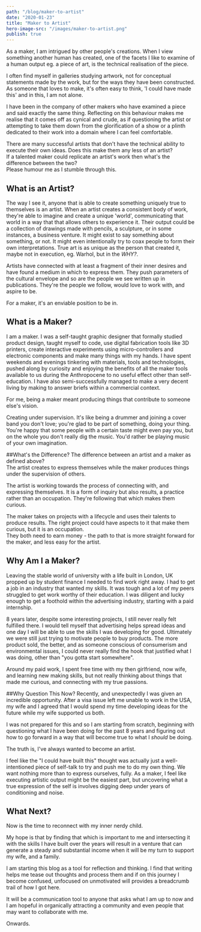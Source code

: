```yaml
---
path: "/blog/maker-to-artist"
date: "2020-01-23"
title: "Maker to Artist"
hero-image-src: "/images/maker-to-artist.png"
publish: true
---
```


As a maker, I am intrigued by other people's creations. When I view something another human has created, one of the facets I like to examine of a human output eg. a piece of art, is the technical realisation of the piece.

I often find myself in galleries studying artwork, not for conceptual statements made by the work, but for the ways they have been constructed. As someone that loves to make, it's often easy to think, 'I could have made this' and in this, I am not alone.

I have been in the company of other makers who have examined a piece and said exactly the same thing. Reflecting on this behaviour makes me realise that it comes off as cynical and crude, as if questioning the artist or attempting to take them down from the glorification of a show or a plinth dedicated to their work into a domain where I can feel comfortable.

There are many successful artists that don't have the technical ability to execute their own ideas. Does this make them any less of an artist?  
If a talented maker could replicate an artist's work then what's the difference between the two?  
Please humour me as I stumble through this.

## What is an Artist?

The way I see it, anyone that is able to create something uniquely true to themselves is an artist. When an artist creates a consistent body of work, they're able to imagine and create a unique 'world', communicating that world in a way that that allows others to experience it. Their output could be a collection of drawings made with pencils, a sculpture, or in some instances, a business venture. It might exist to say something about something, or not. It might even intentionally try to coax people to form their own interpretations. True art is as unique as the person that created it, maybe not in execution, eg. Warhol, but in the _WHY?_.

Artists have connected with at least a fragment of their inner desires and have found a medium in which to express them. They push parameters of the cultural envelope and so are the people we see written up in publications. They're the people we follow, would love to work with, and aspire to be.

For a maker, it's an enviable position to be in.

## What is a Maker?

I am a maker. I was a self-taught graphic designer that formally studied product design, taught myself to code, use digital fabrication tools like 3D printers, create interactive experiments using micro-controllers and electronic components and make many things with my hands. I have spent weekends and evenings tinkering with materials, tools and technologies, pushed along by curiosity and enjoying the benefits of all the maker tools available to us during the Anthropocene to no useful effect other than self-education. I have also semi-successfully managed to make a very decent living by making to answer briefs within a commercial context.

For me, being a maker meant producing things that contribute to someone else's vision.

Creating under supervision. It's like being a drummer and joining a cover band you don't love; you're glad to be part of something, doing your thing. You're happy that some people with a certain taste might even pay you, but on the whole you don't really dig the music. You'd rather be playing music of your own imagination.

##What's the Difference?
The difference between an artist and a maker as defined above?  
The artist creates to express themselves while the maker produces things under the supervision of others.

The artist is working towards the process of connecting with, and expressing themselves. It is a form of inquiry but also results, a practice rather than an occupation. They're following that which makes them curious.

The maker takes on projects with a lifecycle and uses their talents to produce results. The right project could have aspects to it that make them curious, but it is an occupation.  
They both need to earn money - the path to that is more straight forward for the maker, and less easy for the artist.

## Why Am I a Maker?

Leaving the stable world of university with a life built in London, UK propped up by student finance I needed to find work right away. I had to get a job in an industry that wanted my skills. It was tough and a lot of my peers struggled to get work worthy of their education. I was diligent and lucky enough to get a foothold within the advertising industry, starting with a paid internship.

8 years later, despite some interesting projects, I still never really felt fulfilled there. I would tell myself that advertising helps spread ideas and one day I will be able to use the skills I was developing for good. Ultimately we were still just trying to motivate people to buy products. The more product sold, the better, and as someone conscious of consumerism and environmental issues, I could never really find the hook that justified what I was doing, other than "you gotta start somewhere".

Around my paid work, I spent free time with my then girlfriend, now wife, and learning new making skills, but not really thinking about things that made me curious, and connecting with my true passions.

##Why Question This Now?
Recently, and unexpectedly I was given an incredible opportunity. After a visa issue left me unable to work in the USA, my wife and I agreed that I would spend my time developing ideas for the future while my wife supported us both.

I was not prepared for this and so I am starting from scratch, beginning with questioning what I have been doing for the past 8 years and figuring out how to go forward in a way that will become true to what I _should_ be doing.

The truth is, I've always wanted to become an artist.

I feel like the "I could have built this" thought was actually just a well-intentioned piece of self-talk to try and push me to do my own thing. We want nothing more than to express ourselves, fully. As a maker, I feel like executing artistic output might be the easiest part, but uncovering what a true expression of the self is involves digging deep under years of conditioning and noise.

## What Next?

Now is the time to reconnect with my inner nerdy child.

My hope is that by finding that which is important to me and intersecting it with the skills I have built over the years will result in a venture that can generate a steady and substantial income when it will be my turn to support my wife, and a family.

I am starting this blog as a tool for reflection and thinking. I find that writing helps me tease out thoughts and process them and if on this journey I become confused, unfocused on unmotivated will provides a breadcrumb trail of how I got here.

It will be a communication tool to anyone that asks what I am up to now and I am hopeful in organically attracting a community and even people that may want to collaborate with me.

Onwards.
